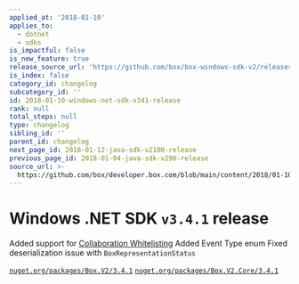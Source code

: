 ```yaml
---
applied_at: '2018-01-10'
applies_to:
  - dotnet
  - sdks
is_impactful: false
is_new_feature: true
release_source_url: 'https://github.com/box/box-windows-sdk-v2/releases/tag/v3.4.1'
is_index: false
category_id: changelog
subcategory_id: ''
id: 2018-01-10-windows-net-sdk-v341-release
rank: null
total_steps: null
type: changelog
sibling_id: ''
parent_id: changelog
next_page_id: 2018-01-12-java-sdk-v2100-release
previous_page_id: 2018-01-04-java-sdk-v290-release
source_url: >-
  https://github.com/box/developer.box.com/blob/main/content/2018/01-10-windows-net-sdk-v341-release.md
---
```

# Windows .NET SDK `v3.4.1` release

Added support for [Collaboration Whitelisting](https://developer.box.com/v2.0/reference#collaboration-whitelist-object)
Added Event Type enum
Fixed deserialization issue with `BoxRepresentationStatus`

[`nuget.org/packages/Box.V2/3.4.1`](https://www.nuget.org/packages/Box.V2/3.4.1)
[`nuget.org/packages/Box.V2.Core/3.4.1`](https://www.nuget.org/packages/Box.V2.Core/3.4.1)
